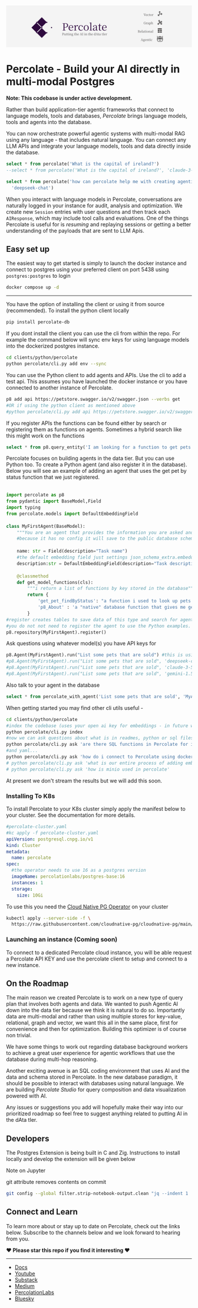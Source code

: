 
<img src=".assets/images/proj_header.png"  />

# Percolate - Build your AI directly in multi-modal Postgres

**Note: This codebase is under active development.** 

Rather than build application-tier agentic frameworks that connect to language models, tools and databases, _Percolate_ brings language models, tools and agents into the database.

You can now orchestrate powerful agentic systems with multi-modal RAG using any language - that includes natural language. You can connect any LLM APIs and integrate your language models, tools and data directly inside the database. 


```sql
select * from percolate('What is the capital of ireland?')
--select * from percolate('What is the capital of ireland?', 'claude-3-5-sonnet-20241022')
```

```sql
select * from percolate('how can percolate help me with creating agentic systems', 
  'deepseek-chat')
```

When you interact with language models in Percolate, conversations are naturally logged in your instance for audit, analysis and optimization.
We create new `Session` entries with user questions and then track each `AIResponse`, which may include tool calls and evaluations. One of the things Percolate is useful for is _resuming_ and replaying sessions or getting a better understanding of the payloads that are sent to LLM Apis.


## Easy set up

The easiest way to get started is simply to launch the docker instance and connect to postgres using your preferred client on port 5438 using `postgres:postgres` to login

```bash
docker compose up -d
```

---

You have the option of installing the client or using it from source (recommended). To install the python client locally 

```bash
pip install percolate-db
```

If you dont install the client you can use the cli from within the repo. For example the command below will sync env keys for using language models into the dockerized postgres instance. 

```bash
cd clients/python/percolate
python percolate/cli.py add env --sync
```

You can use the Python client to add agents and APIs. Use the cli to add a test api. This assumes you have launched the docker instance or you have connected to another instance of Percolate.

```bash
p8 add api https://petstore.swagger.io/v2/swagger.json --verbs get
#OR if using the python client as mentioned above
#python percolate/cli.py add api https://petstore.swagger.io/v2/swagger.json --verbs get
```

If you register APIs the functions can be found either by search or registering them as functions on agents. Sometimes a hybrid search like this might work on the functions

```sql
select * from p8.query_entity('I am looking for a function to get pets that have a sold status', 'p8.Function')
```

Percolate focuses on building agents in the data tier. But you can use Python too.  To create a Python agent (and also register it in the database).
Below you will see an example of adding an agent that uses the get pet by status function that we just registered.

```python

import percolate as p8
from pydantic import BaseModel,Field
import typing
from percolate.models import DefaultEmbeddingField

class MyFirstAgent(BaseModel):
    """You are an agent that provides the information you are asked and a second random fact"""
    #because it has no config it will save to the public database schema
    
    name: str = Field(description="Task name")
    #the default embedding field just settings json_schema_extra.embedding_provider so you can do that yourself
    description:str = DefaultEmbeddingField(description="Task description")
    
    @classmethod
    def get_model_functions(cls):
        """i return a list of functions by key stored in the database"""
        return {
            'get_pet_findByStatus': "a function i used to look up pets based on their status",
            'p8_About' : 'a "native" database function that gives me general information about percolate'
        }
#register creates tables to save data of this type and search for agents
#you do not not need to register the agent to use the Python examples.
p8.repository(MyFirstAgent).register()
```

Ask questions using whatever model(s) you have API keys for

```python
p8.Agent(MyFirstAgent).run("List some pets that are sold") #this is using the api we registered above
#p8.Agent(MyFirstAgent).run("List some pets that are sold", 'deepseek-chat')
#p8.Agent(MyFirstAgent).run("List some pets that are sold", 'claude-3-5-sonnet-20241022')
#p8.Agent(MyFirstAgent).run("List some pets that are sold", 'gemini-1.5-flash')
```

Also talk to your agent in the database

```sql
select * from percolate_with_agent('List some pets that are sold', 'MyAgent')
```

When getting started you may find other cli utils useful - 

```bash
cd clients/python/percolate
#index the codebase (uses your open ai key for embeddings - in future we may pull this index down from somewhere)
python percolate/cli.py index
#now we can ask questions about what is in readmes, python or sql files in the repo
python percolate/cli.py ask 'are there SQL functions in Percolate for interacting with models like Claude?'
#and yaml...
python percolate/cli.py ask 'how do i connect to Percolate using docker compose'
# python percolate/cli.py ask 'what is our entire process of adding embeddings and flushing those embeddings to make sure entities are indexed fully'
# python percolate/cli.py ask 'how is minio used in percolate'
```

At present we don't stream the results but we will add this soon.

### Installing To K8s

To install Percolate to your K8s cluster simply apply the manifest below to your cluster. See the documentation for more details.

```yaml
#percolate-cluster.yaml
#kc apply -f percolate-cluster.yaml
apiVersion: postgresql.cnpg.io/v1
kind: Cluster
metadata:
  name: percolate
spec:
  #the operator needs to use 16 as a postgres version
  imageName: percolationlabs/postgres-base:16
  instances: 1
  storage:
    size: 10Gi
```

To use this you need the [Cloud Native PG Operator](https://cloudnative-pg.io/) on your cluster

```bash
kubectl apply --server-side -f \
  https://raw.githubusercontent.com/cloudnative-pg/cloudnative-pg/main/releases/cnpg-1.24.0.yaml

```

### Launching an instance (Coming soon)

To connect to a dedicated Percolate cloud instance, you will be able request a Percolate API KEY and use the percolate client to setup and connect to a new instance. 

## On the Roadmap

The main reason we created Percolate is to work on a new type of query plan that involves both agents and data. We wanted to push Agentic AI down into the data tier because we think it is natural to do so. Importantly data are multi-modal and rather than using multiple stores for key-value, relational, graph and vector, we want this all in the same place, first for convenience and then for optimization. Building this optimizer is of course non trivial. 

We have some things to work out regarding database background workers to achieve a great user experience for agentic workflows that use the database during multi-hop reasoning. 

Another exciting avenue is an SQL coding environment that uses AI and the data and schema stored in Percolate. 
In the new database paradigm, it should be possible to interact with databases using natural language. We are building _Percolate Studio_ for query composition and data visualization powered with AI.

Any issues or suggestions you add will hopefully make their way into our prioritized roadmap so feel free to suggest anything related to putting AI in the dAta tIer.


## Developers

The Postgres Extension is being built in C and Zig. Instructions to install locally and develop the extension will be given below

Note on Jupyter

git attribute removes contents on commit
```bash
git config --global filter.strip-notebook-output.clean "jq --indent 1 '.cells[] |= if .outputs then .outputs = [] else . end | .metadata = {}' 2>/dev/null || cat"
```


## Connect and Learn

To learn more about or stay up to date on Percolate, check out the links below. Subscribe to the channels below and we look forward to hearing from you. 

**❤️  Please star this repo if you find it interesting ❤️**

---


- [Docs](https://percolation-labs.gitbook.io/percolation-labs)
- [Youtube](https://www.youtube.com/@PercolationLabs)
- [Substack](https://percolationlabs.substack.com/)
- [Medium](https://medium.com/percolation-labs)
- [PercolationLabs](https://percolationlabs.ai/)
- [Bluesky](https://bsky.app/profile/percolationlabs.bsky.social)
